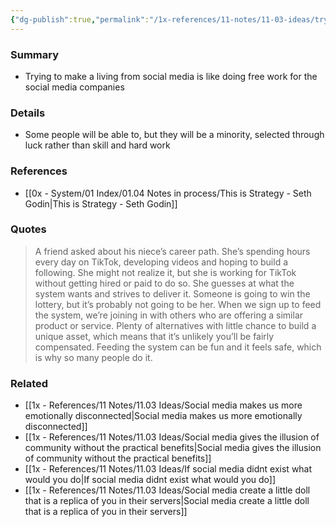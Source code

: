 ```yaml
---
{"dg-publish":true,"permalink":"/1x-references/11-notes/11-03-ideas/trying-to-win-at-social-media-is-like-working-for-free-for-youtube-tiktok-or-instagram/","title":"Trying to win at social media is like working for free for youtube, tiktok or instagram","created":"2025-04-07T11:36:16.328+03:00","updated":"2025-04-10T10:34:48.204+03:00"}
---
```



### Summary
- Trying to make a living from social media is like doing free work for the social media companies

### Details
- Some people will be able to, but they will be a minority, selected through luck rather than skill and hard work

### References
- [[0x - System/01 Index/01.04 Notes in process/This is Strategy - Seth Godin\|This is Strategy - Seth Godin]]

### Quotes
> A friend asked about his niece’s career path. She’s spending hours every day on TikTok, developing videos and hoping to build a following.
> She might not realize it, but she is working for TikTok without getting hired or paid to do so. She guesses at what the system wants and strives to deliver it.
> Someone is going to win the lottery, but it’s probably not going to be her.
> When we sign up to feed the system, we’re joining in with others who are offering a similar product or service. Plenty of alternatives with little chance to build a unique asset, which means that it’s unlikely you’ll be fairly compensated.
> Feeding the system can be fun and it feels safe, which is why so many people do it.


### Related
- [[1x - References/11 Notes/11.03 Ideas/Social media makes us more emotionally disconnected\|Social media makes us more emotionally disconnected]]
- [[1x - References/11 Notes/11.03 Ideas/Social media gives the illusion of community without the practical benefits\|Social media gives the illusion of community without the practical benefits]]
- [[1x - References/11 Notes/11.03 Ideas/If social media didnt exist what would you do\|If social media didnt exist what would you do]]
- [[1x - References/11 Notes/11.03 Ideas/Social media create a little doll that is a replica of you in their servers\|Social media create a little doll that is a replica of you in their servers]]